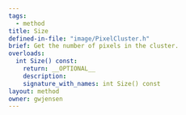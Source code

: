 ```yaml
---
tags:
  - method
title: Size
defined-in-file: "image/PixelCluster.h"
brief: Get the number of pixels in the cluster.
overloads:
  int Size() const:
    return: __OPTIONAL__
    description:
    signature_with_names: int Size() const
layout: method
owner: gwjensen
---
```

